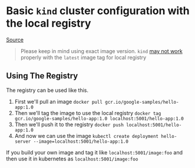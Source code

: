# Basic `kind` cluster configuration with the local registry

[Source](https://kind.sigs.k8s.io/docs/user/local-registry/)

> Please keep in mind using exact image version. `kind` [may not work](https://iximiuz.com/en/posts/kubernetes-kind-load-docker-image/) properly with the `latest` image tag for local registry

## Using The Registry

The registry can be used like this.

1. First we'll pull an image `docker pull gcr.io/google-samples/hello-app:1.0`
2. Then we'll tag the image to use the local registry `docker tag gcr.io/google-samples/hello-app:1.0 localhost:5001/hello-app:1.0`
3. Then we'll push it to the registry `docker push localhost:5001/hello-app:1.0`
4. And now we can use the image `kubectl create deployment hello-server --image=localhost:5001/hello-app:1.0`

If you build your own image and tag it like `localhost:5001/image:foo` and then use it in kubernetes as `localhost:5001/image:foo`

